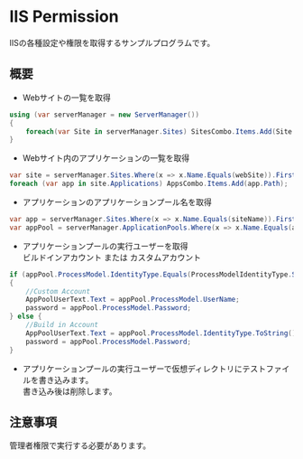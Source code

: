 # IIS Permission

IISの各種設定や権限を取得するサンプルプログラムです。

## 概要

- Webサイトの一覧を取得

```C#
using (var serverManager = new ServerManager())
{  
    foreach(var Site in serverManager.Sites) SitesCombo.Items.Add(Site.Name);
}
```

- Webサイト内のアプリケーションの一覧を取得

```C#
var site = serverManager.Sites.Where(x => x.Name.Equals(webSite)).FirstOrDefault();
foreach (var app in site.Applications) AppsCombo.Items.Add(app.Path); 
```

- アプリケーションのアプリケーションプール名を取得

```C#
var app = serverManager.Sites.Where(x => x.Name.Equals(siteName)).FirstOrDefault().Applications.Where(x => x.Path.Equals(appName)).FirstOrDefault();
var appPool = serverManager.ApplicationPools.Where(x => x.Name.Equals(app.ApplicationPoolName)).Where(x => x.Name.Equals(app.ApplicationPoolName)).FirstOrDefault(); 
```

- アプリケーションプールの実行ユーザーを取得  
ビルドインアカウント または カスタムアカウント  

```C#
if (appPool.ProcessModel.IdentityType.Equals(ProcessModelIdentityType.SpecificUser))
{
    //Custom Account
    AppPoolUserText.Text = appPool.ProcessModel.UserName;
    password = appPool.ProcessModel.Password;
} else {
    //Build in Account
    AppPoolUserText.Text = appPool.ProcessModel.IdentityType.ToString();
    password = appPool.ProcessModel.Password;
}
```

- アプリケーションプールの実行ユーザーで仮想ディレクトリにテストファイルを書き込みます。  
書き込み後は削除します。

## 注意事項

管理者権限で実行する必要があります。
